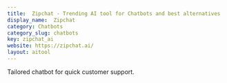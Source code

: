 ```yaml
---
title:  Zipchat - Trending AI tool for Chatbots and best alternatives
display_name:  Zipchat
category: Chatbots
category_slug: chatbots
key: zipchat_ai
website: https://zipchat.ai/
layout: aitool
---
```


Tailored chatbot for quick customer support.
